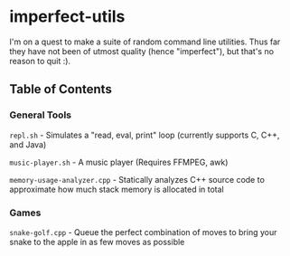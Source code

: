 # imperfect-utils
I'm on a quest to make a suite of random command line utilities. Thus far they have not been of utmost quality (hence "imperfect"), but that's no reason to quit :).

## Table of Contents

### General Tools
`repl.sh` - Simulates a "read, eval, print" loop (currently supports C, C++, and Java)

`music-player.sh` - A music player (Requires FFMPEG, awk)

`memory-usage-analyzer.cpp` - Statically analyzes C++ source code to approximate how much stack memory is allocated in total

### Games
`snake-golf.cpp` - Queue the perfect combination of moves to bring your snake to the apple in as few moves as possible
